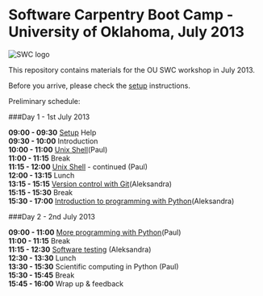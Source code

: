 Software Carpentry Boot Camp - University of Oklahoma, July 2013
=================================

![SWC logo](http://software-carpentry.org/img/software-carpentry-banner.png)

This repository contains materials for the OU SWC workshop in July 2013. 

Before you arrive, please check the [setup](setup) instructions.

[contrib]: https://github.com/swcarpentry/boot-camps/blob/master/CONTRIBUTING.md
[wiki]: https://github.com/swcarpentry/boot-camps/wiki

Preliminary schedule:

###Day 1 - 1st July 2013

**09:00 -  09:30** [Setup](setup) Help  
**09:30 - 10:00** Introduction  
**10:00 - 11:00** [Unix Shell](shell)(Paul)  
**11:00 - 11:15** Break  
**11:15 - 12:00** [Unix Shell](shell) - continued (Paul)   
**12:00 - 13:15** Lunch   
**13:15 - 15:15** [Version control with Git](version-control)(Aleksandra)  
**15:15 - 15:30** Break  
**15:30 - 17:00** [Introduction to programming with Python](python)(Aleksandra)  

###Day 2 - 2nd July 2013

**09:00 - 11:00** [More programming with Python](python)(Paul)  
**11:00 - 11:15** Break  
**11:15 - 12:30** [Software testing](python/testing) (Aleksandra)  
**12:30 - 13:30** Lunch  
**13:30 - 15:30** Scientific computing in Python (Paul)  
**15:30 - 15:45** Break  
**15:45 - 16:00** Wrap up & feedback


